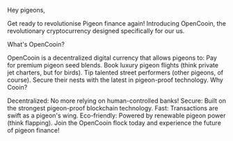 Hey pigeons,

Get ready to revolutionise Pigeon finance again! Introducing OpenCooin, the revolutionary cryptocurrency designed specifically for our us.

What's OpenCooin?

OpenCooin is a decentralized digital currency that allows pigeons to:
Pay for premium pigeon seed blends.
Book luxury pigeon flights (think private jet charters, but for birds).
Tip talented street performers (other pigeons, of course).
Secure their nests with the latest in pigeon-proof technology.
Why Cooin?

Decentralized: No more relying on human-controlled banks!
Secure: Built on the strongest pigeon-proof blockchain technology.
Fast: Transactions are swift as a pigeon's wing.
Eco-friendly: Powered by renewable pigeon power (think flapping).
Join the OpenCooin flock today and experience the future of pigeon finance!


